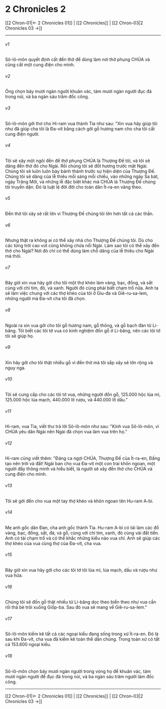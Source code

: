 # 2 Chronicles 2

[[2 Chron-01|← 2 Chronicles 01]] | [[2 Chronicles]] | [[2 Chron-03|2 Chronicles 03 →]]
***



###### v1 
Sô-lô-môn quyết định cất đền thờ để dùng làm nơi thờ phụng CHÚA và cũng cất một cung điện cho mình. 

###### v2 
Ông chọn bảy mươi ngàn người khuân vác, tám mươi ngàn người đục đá trong núi, và ba ngàn sáu trăm đốc công. 

###### v3 
Sô-lô-môn gởi thơ cho Hi-ram vua thành Tia như sau: "Xin vua hãy giúp tôi như đã giúp cha tôi là Đa-vít bằng cách gởi gỗ hương nam cho cha tôi cất cung điện người. 

###### v4 
Tôi sẽ xây một ngôi đền để thờ phụng CHÚA là Thượng Đế tôi, và tôi sẽ dâng đền thờ đó cho Ngài. Rồi chúng tôi sẽ đốt hương trước mặt Ngài. Chúng tôi sẽ luôn luôn bày bánh thánh trước sự hiện diện của Thượng Đế. Chúng tôi sẽ dâng của lễ thiêu mỗi sáng mỗi chiều, vào những ngày Sa bát, ngày Trăng Mới, và những lễ đặc biệt khác mà CHÚA là Thượng Đế chúng tôi truyền dặn. Đó là luật lệ đời đời cho toàn dân Ít-ra-en vâng theo. 

###### v5 
Đền thờ tôi xây sẽ rất lớn vì Thượng Đế chúng tôi lớn hơn tất cả các thần. 

###### v6 
Nhưng thật ra không ai có thể xây nhà cho Thượng Đế chúng tôi. Dù cho các từng trời cao vút cũng không chứa nổi Ngài. Làm sao tôi có thể xây đền thờ cho Ngài? Nơi đó chỉ có thể dùng làm chỗ dâng của lễ thiêu cho Ngài mà thôi. 

###### v7 
Bây giờ xin vua hãy gởi cho tôi một thợ khéo làm vàng, bạc, đồng, và sắt cùng với chỉ tím, đỏ, và xanh. Người đó cũng phải biết chạm trổ nữa. Anh ta sẽ làm việc chung với các thợ khéo của tôi ở Giu-đa và Giê-ru-sa-lem, những người mà Đa-vít cha tôi đã chọn. 

###### v8 
Ngoài ra xin vua gởi cho tôi gỗ hương nam, gỗ thông, và gỗ bạch đàn từ Li-băng. Tôi biết các tôi tớ vua có kinh nghiệm đốn gỗ ở Li-băng, nên các tôi tớ tôi sẽ giúp họ. 

###### v9 
Xin hãy gởi cho tôi thật nhiều gỗ vì đền thờ mà tôi sắp xây sẽ lớn rộng và nguy nga. 

###### v10 
Tôi sẽ cung cấp cho các tôi tớ vua, những người đốn gỗ, 125.000 hộc lúa mì, 125.000 hộc lúa mạch, 440.000 lít rượu, và 440.000 lít dầu." 

###### v11 
Hi-ram, vua Tia, viết thư trả lời Sô-lô-môn như sau: "Kính vua Sô-lô-môn, vì CHÚA yêu dân Ngài nên Ngài đã chọn vua làm vua trên họ." 

###### v12 
Hi-ram cũng viết thêm: "Đáng ca ngợi CHÚA, Thượng Đế của Ít-ra-en, Đấng tạo nên trời và đất! Ngài ban cho vua Đa-vít một con trai khôn ngoan, một người đầy thông minh và hiểu biết, là người sẽ xây đền thờ cho CHÚA và cung điện cho mình. 

###### v13 
Tôi sẽ gởi đến cho vua một tay thợ khéo và khôn ngoan tên Hu-ram A-bi. 

###### v14 
Mẹ anh gốc dân Đan, cha anh gốc thành Tia. Hu-ram A-bi có tài làm các đồ vàng, bạc, đồng, sắt, đá, và gỗ, cùng với chỉ tím, xanh, đỏ cùng vải đắt tiền. Anh có tài chạm trổ và có thể khắc những kiểu nào vua chỉ. Anh sẽ giúp các thợ khéo của vua cùng thợ của Đa-vít, cha vua. 

###### v15 
Bây giờ xin vua hãy gởi cho các tôi tớ tôi lúa mì, lúa mạch, dầu và rượu như vua hứa. 

###### v16 
Chúng tôi sẽ đốn gỗ thật nhiều từ Li-băng dọc theo biển theo như vua cần rồi thả bè trôi xuống Giốp-ba. Sau đó vua sẽ mang về Giê-ru-sa-lem." 

###### v17 
Sô-lô-môn kiểm kê tất cả các ngoại kiều đang sống trong xứ Ít-ra-en. Đó là sau khi Đa-vít, cha vua đã kiểm kê toàn thể dân chúng. Trong toàn xứ có tất cả 153.600 ngoại kiều. 

###### v18 
Sô-lô-môn chọn bảy mươi ngàn người trong vòng họ để khuân vác, tám mươi ngàn người để đục đá trong núi, và ba ngàn sáu trăm người làm đốc công.

***
[[2 Chron-01|← 2 Chronicles 01]] | [[2 Chronicles]] | [[2 Chron-03|2 Chronicles 03 →]]

